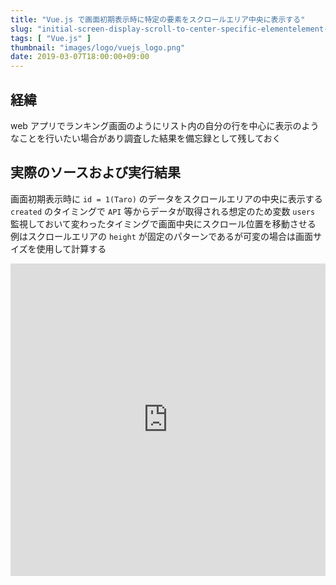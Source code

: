 ```yaml
---
title: "Vue.js で画面初期表示時に特定の要素をスクロールエリア中央に表示する"
slug: "initial-screen-display-scroll-to-center-specific-elementelement-with-vuejs"
tags: [ "Vue.js" ]
thumbnail: "images/logo/vuejs_logo.png"
date: 2019-03-07T18:00:00+09:00
---
```


## 経緯

web アプリでランキング画面のようにリスト内の自分の行を中心に表示のようなことを行いたい場合があり調査した結果を備忘録として残しておく

## 実際のソースおよび実行結果

画面初期表示時に `id = 1(Taro)` のデータをスクロールエリアの中央に表示する  
`created` のタイミングで `API` 等からデータが取得される想定のため変数 `users` 監視しておいて変わったタイミングで画面中央にスクロール位置を移動させる  
例はスクロールエリアの `height` が固定のパターンであるが可変の場合は画面サイズを使用して計算する

<iframe height="500" style="width: 100%;" scrolling="no" title="Vue.js で画面初期表示時に特定の要素をスクロールエリア中央に表示する" src="https://codepen.io/kkawazoe/embed/xBqwvx?default-tab=result" frameborder="no" loading="lazy" allowtransparency="true" allowfullscreen="true">
  See the Pen <a href="https://codepen.io/kkawazoe/pen/xBqwvx">
  Vue.js で画面初期表示時に特定の要素をスクロールエリア中央に表示する</a> by kkawazoe (<a href="https://codepen.io/kkawazoe">@kkawazoe</a>)
  on <a href="https://codepen.io">CodePen</a>.
</iframe>
